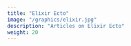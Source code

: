 ```yaml
---
title: "Elixir Ecto"
image: "/graphics/elixir.jpg"
description: "Articles on Elixir Ecto"
weight: 20
---
```


